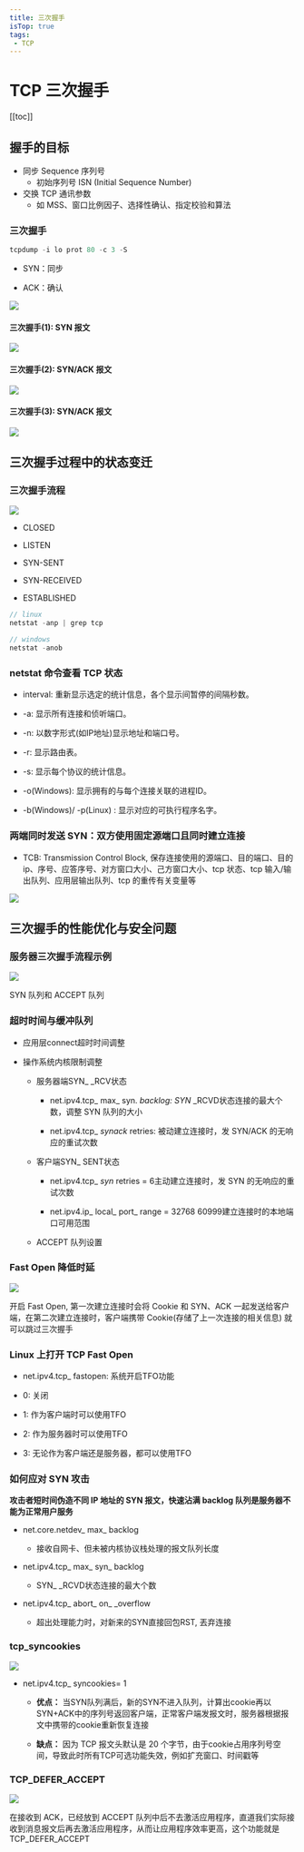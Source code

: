 ```yaml
---
title: 三次握手
isTop: true
tags:
 - TCP
---
```


# TCP 三次握手

[[toc]]

## 握手的目标

- 同步 Sequence 序列号
  - 初始序列号 ISN (Initial Sequence Number)
- 交换 TCP 通讯参数
  - 如 MSS、窗口比例因子、选择性确认、指定校验和算法

### 三次握手

```js
tcpdump -i lo prot 80 -c 3 -S
```

- SYN：同步

- ACK：确认

<img src="\tcp\02\2023-02-11-14-59-51-image.png" />

#### 三次握手(1): SYN 报文

<img src="\tcp\02\2023-02-11-15-00-53-image.png" />

#### 三次握手(2): SYN/ACK 报文

<img src="\tcp\02\2023-02-11-15-01-51-image.png" />

#### 三次握手(3): SYN/ACK 报文

<img src="\tcp\02\2023-02-11-15-02-27-image.png" />

## 三次握手过程中的状态变迁

### 三次握手流程

<img src="\tcp\02\2023-02-11-15-50-18-image.png" />

- CLOSED

- LISTEN

- SYN-SENT

- SYN-RECEIVED

- ESTABLISHED



```js
// linux
netstat -anp | grep tcp
```

```js
// windows
netstat -anob
```

### netstat 命令查看 TCP 状态

- interval: 重新显示选定的统计信息，各个显示间暂停的间隔秒数。

- -a: 显示所有连接和侦听端口。

- -n: 以数字形式(如IP地址)显示地址和端口号。

- -r: 显示路由表。

- -s: 显示每个协议的统计信息。

- -o(Windows): 显示拥有的与每个连接关联的进程ID。

- -b(Windows)/ -p(Linux) : 显示对应的可执行程序名字。



### 两端同时发送 SYN：双方使用固定源端口且同时建立连接

- TCB: Transmission Control Block, 保存连接使用的源端口、目的端口、目的ip、序号、应答序号、对方窗口大小、己方窗口大小、tcp 状态、tcp 输入/输出队列、应用层输出队列、tcp 的重传有关变量等

<img src="\tcp\02\2023-02-11-15-58-45-image.png" />

## 三次握手的性能优化与安全问题

### 服务器三次握手流程示例

<img src="\tcp\02\2023-02-11-16-21-10-image.png" />

SYN 队列和 ACCEPT 队列

### 超时时间与缓冲队列

- 应用层connect超时时间调整

- 操作系统内核限制调整
  
  - 服务器端SYN_ _RCV状态
    
    - net.ipv4.tcp_ max_ syn. _backlog: SYN_ _RCVD状态连接的最大个数，调整 SYN 队列的大小
    
    - net.ipv4.tcp_ _synack_ retries: 被动建立连接时，发 SYN/ACK 的无响应的重试次数
  
  - 客户端SYN_ SENT状态
    
    - net.ipv4.tcp_ *syn* retries = 6主动建立连接时，发 SYN 的无响应的重试次数
    
    - net.ipv4.ip_ local_ port_ range = 32768 60999建立连接时的本地端口可用范围
  
  - ACCEPT 队列设置

### Fast Open 降低时延

<img src="\tcp\02\2023-02-11-16-29-34-image.png" />

开启 Fast Open, 第一次建立连接时会将 Cookie 和 SYN、ACK 一起发送给客户端，在第二次建立连接时，客户端携带 Cookie(存储了上一次连接的相关信息) 就可以跳过三次握手

### Linux 上打开 TCP Fast Open

- net.ipv4.tcp_ fastopen: 系统开启TFO功能

- 0: 关闭

- 1: 作为客户端时可以使用TFO

- 2: 作为服务器时可以使用TFO

- 3: 无论作为客户端还是服务器，都可以使用TFO

### 如何应对 SYN 攻击

**攻击者短时间伪造不同 IP 地址的 SYN 报文，快速沾满 backlog 队列是服务器不能为正常用户服务**

- net.core.netdev_ max_ backlog 
  
  - 接收自网卡、但未被内核协议栈处理的报文队列长度

- net.ipv4.tcp_ max_ syn_ backlog
  
  - SYN_ _RCVD状态连接的最大个数

- net.ipv4.tcp_ abort_ on_ _overflow
  
  - 超出处理能力时，对新来的SYN直接回包RST, 丟弃连接

### tcp_syncookies

<img src="\tcp\02\2023-02-11-16-42-18-image.png" />

- net.ipv4.tcp_ syncookies= 1
  
  - **优点：** 当SYN队列满后，新的SYN不进入队列，计算出cookie再以SYN+ACK中的序列号返回客户端，正常客户端发报文时，服务器根据报文中携带的cookie重新恢复连接
  
  - **缺点：** 因为 TCP 报文头默认是 20 个字节，由于cookie占用序列号空间，导致此时所有TCP可选功能失效，例如扩充窗口、时间戳等

### TCP_DEFER_ACCEPT

<img src="\tcp\02\2023-02-11-16-21-10-image.png" />

在接收到 ACK，已经放到 ACCEPT 队列中后不去激活应用程序，直道我们实际接收到消息报文后再去激活应用程序，从而让应用程序效率更高，这个功能就是 TCP_DEFER_ACCEPT
